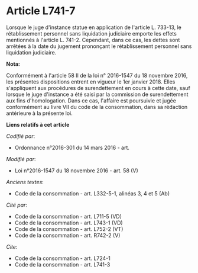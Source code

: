 # Article L741-7

Lorsque le juge d'instance statue en application de l'article L. 733-13, le rétablissement personnel sans liquidation
judiciaire emporte les effets mentionnés à l'article L. 741-2. Cependant, dans ce cas, les dettes sont arrêtées à la date du
jugement prononçant le rétablissement personnel sans liquidation judiciaire.

**Nota:**

Conformément à l'article 58 II de la loi n° 2016-1547 du 18 novembre 2016, les présentes dispositions entrent en vigueur le
1er janvier 2018. Elles s'appliquent aux procédures de surendettement en cours à cette date, sauf lorsque le juge d'instance
a été saisi par la commission de surendettement aux fins d'homologation. Dans ce cas, l'affaire est poursuivie et jugée
conformément au livre VII du code de la consommation, dans sa rédaction antérieure à la présente loi.

**Liens relatifs à cet article**

_Codifié par_:

  - Ordonnance n°2016-301 du 14 mars 2016 - art.

_Modifié par_:

  - Loi n°2016-1547 du 18 novembre 2016 - art. 58 (V)

_Anciens textes_:

  - Code de la consommation - art. L332-5-1, alinéas 3, 4 et 5 (Ab)

_Cité par_:

  - Code de la consommation - art. L711-5 (VD)
  - Code de la consommation - art. L743-1 (VD)
  - Code de la consommation - art. L752-2 (VT)
  - Code de la consommation - art. R742-2 (V)

_Cite_:

  - Code de la consommation - art. L724-1
  - Code de la consommation - art. L741-3
